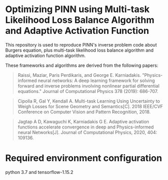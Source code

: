 # Optimizing PINN using Multi-task Likelihood Loss Balance Algorithm and Adaptive Activation Function
This repository is used to reproduce PINN's inverse problem code about Burgers equation, plus multi-task likelihood loss balance algorithm and adaptive activation function algorithm.

These frameworks and algorithms are derived from the following papers:

>Raissi, Maziar, Paris Perdikaris, and George E. Karniadakis. "Physics-informed neural networks: A deep learning framework for solving forward and inverse problems involving nonlinear partial differential equations." Journal of Computational Physics 378 (2019): 686-707.
 
>Cipolla R, Gal Y, Kendall A. Multi-task Learning Using Uncertainty to Weigh Losses for Scene Geometry and Semantics[C]. 2018 IEEE/CVF Conference on Computer Vision and Pattern Recognition, 2018.

>Jagtap A D, Kawaguchi K, Karniadakis G E. Adaptive activation functions accelerate convergence in deep and Physics-informed neural Networks[J]. Journal of Computational Physics, 2020, 404: 109136.

# Required environment configuration
python 3.7 and tensorflow-1.15.2
